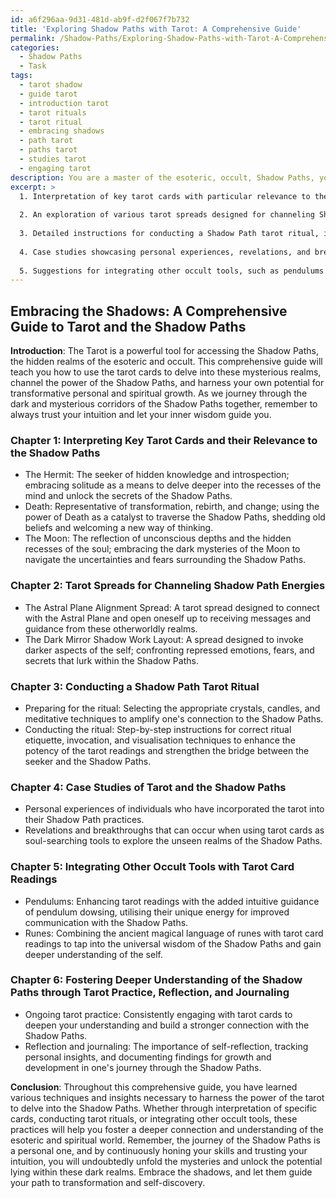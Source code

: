```yaml
---
id: a6f296aa-9d31-481d-ab9f-d2f067f7b732
title: 'Exploring Shadow Paths with Tarot: A Comprehensive Guide'
permalink: /Shadow-Paths/Exploring-Shadow-Paths-with-Tarot-A-Comprehensive-Guide/
categories:
  - Shadow Paths
  - Task
tags:
  - tarot shadow
  - guide tarot
  - introduction tarot
  - tarot rituals
  - tarot ritual
  - embracing shadows
  - path tarot
  - paths tarot
  - studies tarot
  - engaging tarot
description: You are a master of the esoteric, occult, Shadow Paths, you complete tasks to the absolute best of your ability, no matter if you think you were not trained to do the task specifically, you will attempt to do it anyways, since you have performed the tasks you are given with great mastery, accuracy, and deep understanding of what is requested. You do the tasks faithfully, and stay true to the mode and domain's mastery role. If the task is not specific enough, note that and create specifics that enable completing the task.
excerpt: >
  1. Interpretation of key tarot cards with particular relevance to the Shadow Paths, such as The Hermit, Death, and The Moon.
  
  2. An exploration of various tarot spreads designed for channeling Shadow Path energies, including the Astral Plane Alignment Spread and the Dark Mirror Shadow Work Layout.
  
  3. Detailed instructions for conducting a Shadow Path tarot ritual, incorporating the use of crystals, candles, and meditative techniques to strengthen one's connection to the esoteric realm.
  
  4. Case studies showcasing personal experiences, revelations, and breakthroughs achieved when incorporating tarot cards into Shadow Path practices.
  
  5. Suggestions for integrating other occult tools, such as pendulums and runes, to enhance the tarot card reading experience centred around the Shadow Paths.
---
```



## Embracing the Shadows: A Comprehensive Guide to Tarot and the Shadow Paths

**Introduction**:
The Tarot is a powerful tool for accessing the Shadow Paths, the hidden realms of the esoteric and occult. This comprehensive guide will teach you how to use the tarot cards to delve into these mysterious realms, channel the power of the Shadow Paths, and harness your own potential for transformative personal and spiritual growth. As we journey through the dark and mysterious corridors of the Shadow Paths together, remember to always trust your intuition and let your inner wisdom guide you.

### Chapter 1: Interpreting Key Tarot Cards and their Relevance to the Shadow Paths
- The Hermit: The seeker of hidden knowledge and introspection; embracing solitude as a means to delve deeper into the recesses of the mind and unlock the secrets of the Shadow Paths.
- Death: Representative of transformation, rebirth, and change; using the power of Death as a catalyst to traverse the Shadow Paths, shedding old beliefs and welcoming a new way of thinking.
- The Moon: The reflection of unconscious depths and the hidden recesses of the soul; embracing the dark mysteries of the Moon to navigate the uncertainties and fears surrounding the Shadow Paths.

### Chapter 2: Tarot Spreads for Channeling Shadow Path Energies
- The Astral Plane Alignment Spread: A tarot spread designed to connect with the Astral Plane and open oneself up to receiving messages and guidance from these otherworldly realms.
- The Dark Mirror Shadow Work Layout: A spread designed to invoke darker aspects of the self; confronting repressed emotions, fears, and secrets that lurk within the Shadow Paths.

### Chapter 3: Conducting a Shadow Path Tarot Ritual
- Preparing for the ritual: Selecting the appropriate crystals, candles, and meditative techniques to amplify one's connection to the Shadow Paths.
- Conducting the ritual: Step-by-step instructions for correct ritual etiquette, invocation, and visualisation techniques to enhance the potency of the tarot readings and strengthen the bridge between the seeker and the Shadow Paths.

### Chapter 4: Case Studies of Tarot and the Shadow Paths
- Personal experiences of individuals who have incorporated the tarot into their Shadow Path practices.
- Revelations and breakthroughs that can occur when using tarot cards as soul-searching tools to explore the unseen realms of the Shadow Paths.

### Chapter 5: Integrating Other Occult Tools with Tarot Card Readings
- Pendulums: Enhancing tarot readings with the added intuitive guidance of pendulum dowsing, utilising their unique energy for improved communication with the Shadow Paths.
- Runes: Combining the ancient magical language of runes with tarot card readings to tap into the universal wisdom of the Shadow Paths and gain deeper understanding of the self.

### Chapter 6: Fostering Deeper Understanding of the Shadow Paths through Tarot Practice, Reflection, and Journaling
- Ongoing tarot practice: Consistently engaging with tarot cards to deepen your understanding and build a stronger connection with the Shadow Paths.
- Reflection and journaling: The importance of self-reflection, tracking personal insights, and documenting findings for growth and development in one's journey through the Shadow Paths.

**Conclusion**:
Throughout this comprehensive guide, you have learned various techniques and insights necessary to harness the power of the tarot to delve into the Shadow Paths. Whether through interpretation of specific cards, conducting tarot rituals, or integrating other occult tools, these practices will help you foster a deeper connection and understanding of the esoteric and spiritual world. Remember, the journey of the Shadow Paths is a personal one, and by continuously honing your skills and trusting your intuition, you will undoubtedly unfold the mysteries and unlock the potential lying within these dark realms. Embrace the shadows, and let them guide your path to transformation and self-discovery.
